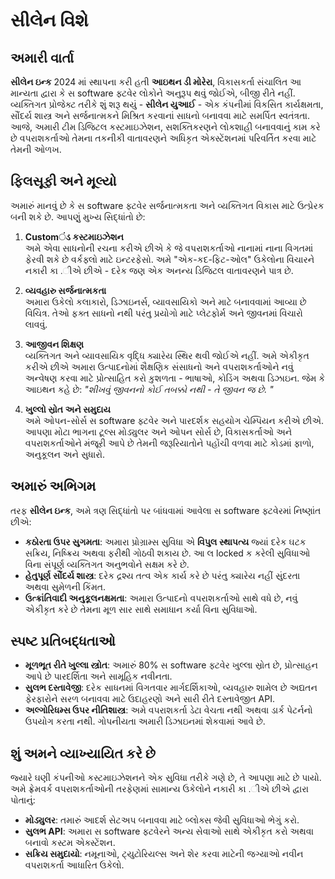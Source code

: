 # સીલેન વિશે

## અમારી વાર્તા

**સીલેન ઇન્ક** 2024 માં સ્થાપના કરી હતી **આઇથન ડી મોરેરા**, વિકાસકર્તા સંચાલિત આ માન્યતા
દ્વારા કે સ software ફ્ટવેર લોકોને અનુરૂપ થવું જોઈએ, બીજી રીતે નહીં. વ્યક્તિગત પ્રોજેક્ટ તરીકે શું
શરૂ થયું - **સીલેન યુઆઈ** - એક કંપનીમાં વિકસિત કાર્યક્ષમતા, સૌંદર્ય શાસ્ત્ર અને સર્જનાત્મકને
મિશ્રિત કરવાનાં સાધનો બનાવવા માટે સમર્પિત સ્વતંત્રતા. આજે, અમારી ટીમ ડિજિટલ કસ્ટમાઇઝેશન,
સશક્તિકરણને લોકશાહી બનાવવાનું કામ કરે છે વપરાશકર્તાઓ તેમના તકનીકી વાતાવરણને અધિકૃત
એક્સ્ટેંશનમાં પરિવર્તિત કરવા માટે તેમની ઓળખ.

## ફિલસૂફી અને મૂલ્યો

અમારું માનવું છે કે સ software ફ્ટવેર સર્જનાત્મકતા અને વ્યક્તિગત વિકાસ માટે ઉત્પ્રેરક બની શકે છે.
આપણું મુખ્ય સિદ્ધાંતો છે:

1. **Customંડ કસ્ટમાઇઝેશન**\
   અમે એવા સાધનોની રચના કરીએ છીએ કે જે વપરાશકર્તાઓ નાનામાં નાના વિગતમાં ફેરવી શકે છે
   વર્કફ્લો માટે ઇન્ટરફેસો. અમે "એક-કદ-ફિટ-ઓલ" ​​ઉકેલોના વિચારને નકારી કા .ીએ છીએ \- દરેક
   જણ એક અનન્ય ડિજિટલ વાતાવરણને પાત્ર છે.

2. **વ્યવહારુ સર્જનાત્મકતા**\
   અમારા ઉકેલો કલાકારો, ડિઝાઇનર્સ, વ્યાવસાયિકો અને માટે બનાવવામાં આવ્યા છે વિચિત્ર. તેઓ
   ફક્ત સાધનો નથી પરંતુ પ્રયોગો માટે પ્લેટફોર્મ અને જીવનમાં વિચારો લાવવું.

3. **આજીવન શિક્ષણ**\
   વ્યક્તિગત અને વ્યાવસાયિક વૃદ્ધિ ક્યારેય સ્થિર થવી જોઈએ નહીં. અમે એકીકૃત કરીએ છીએ અમારા
   ઉત્પાદનોમાં શૈક્ષણિક સંસાધનો અને વપરાશકર્તાઓને નવું અન્વેષણ કરવા માટે પ્રોત્સાહિત કરો
   કુશળતા - ભાષાઓ, કોડિંગ અથવા ડિઝાઇન. જેમ કે આઇથન કહે છે: _"શીખવું જીવનનો કોઈ તબક્કો
   નથી - તે જીવન જ છે. "_

4. **ખુલ્લો સ્રોત અને સમુદાય**\
   અમે ઓપન-સોર્સ સ software ફ્ટવેર અને પારદર્શક સહયોગ ચેમ્પિયન કરીએ છીએ. આપણા મોટા ભાગના
   ટૂલ્સ મોડ્યુલર અને ઓપન સોર્સ છે, વિકાસકર્તાઓ અને વપરાશકર્તાઓને મંજૂરી આપે છે તેમની જરૂરિયાતોને
   પહોંચી વળવા માટે કોડમાં ફાળો, અનુકૂલન અને સુધારો.

## અમારું અભિગમ

તરફ **સીલેન ઇન્ક**, અમે ત્રણ સિદ્ધાંતો પર બાંધવામાં આવેલા સ software ફ્ટવેરમાં નિષ્ણાંત છીએ:

- **કઠોરતા ઉપર સુગમતા**: અમારા પ્રોગ્રામ્સ સુવિધા એ **વિપુલ સ્થાપત્ય** જ્યાં દરેક ઘટક
  સક્રિય, નિષ્ક્રિય અથવા ફરીથી ગોઠવી શકાય છે. આ લ locked ક કરેલી સુવિધાઓ વિના સંપૂર્ણ
  વ્યક્તિગત અનુભવોને સક્ષમ કરે છે.
- **હેતુપૂર્ણ સૌંદર્ય શાસ્ત્ર**: દરેક દ્રશ્ય તત્વ એક કાર્ય કરે છે પરંતુ ક્યારેય નહીં સુંદરતા અથવા
  સુમેળની કિંમત.
- **ઉત્ક્રાંતિવાદી અનુકૂલનક્ષમતા**: અમારા ઉત્પાદનો વપરાશકર્તાઓ સાથે વધે છે, નવું એકીકૃત કરે છે
  તેમના મૂળ સાર સાથે સમાધાન કર્યા વિના સુવિધાઓ.

## સ્પષ્ટ પ્રતિબદ્ધતાઓ

- **મૂળભૂત રીતે ખુલ્લા સ્ત્રોત**: અમારું 80% સ software ફ્ટવેર ખુલ્લા સ્રોત છે, પ્રોત્સાહન આપે છે
  પારદર્શિતા અને સામૂહિક નવીનતા.
- **સુલભ દસ્તાવેજી**: દરેક સાધનમાં વિગતવાર માર્ગદર્શિકાઓ, વ્યવહારુ શામેલ છે અદ્યતન ફેરફારોને
  સરળ બનાવવા માટે ઉદાહરણો અને સારી રીતે દસ્તાવેજીત API.
- **અલ્ગોરિધમ્સ ઉપર નીતિશાસ્ત્ર**: અમે વપરાશકર્તા ડેટા વેચતા નથી અથવા ડાર્ક પેટર્નનો ઉપયોગ
  કરતા નથી. ગોપનીયતા અમારી ડિઝાઇનમાં શેકવામાં આવે છે.

## શું અમને વ્યાખ્યાયિત કરે છે

જ્યારે ઘણી કંપનીઓ કસ્ટમાઇઝેશનને એક સુવિધા તરીકે ગણે છે, તે આપણા માટે છે પાયો. અમે ફ્રેમવર્ક
વપરાશકર્તાઓની તરફેણમાં સામાન્ય ઉકેલોને નકારી કા .ીએ છીએ દ્વારા પોતાનું:

- **મોડ્યુલર**: તમારું આદર્શ સેટઅપ બનાવવા માટે બ્લોક્સ જેવી સુવિધાઓ ભેગું કરો.
- **સુલભ API**: અમારા સ software ફ્ટવેરને અન્ય સેવાઓ સાથે એકીકૃત કરો અથવા બનાવો કસ્ટમ
  એક્સ્ટેંશન.
- **સક્રિય સમુદાયો**: નમૂનાઓ, ટ્યુટોરિયલ્સ અને શેર કરવા માટેની જગ્યાઓ નવીન વપરાશકર્તા
  આધારિત ઉકેલો.
